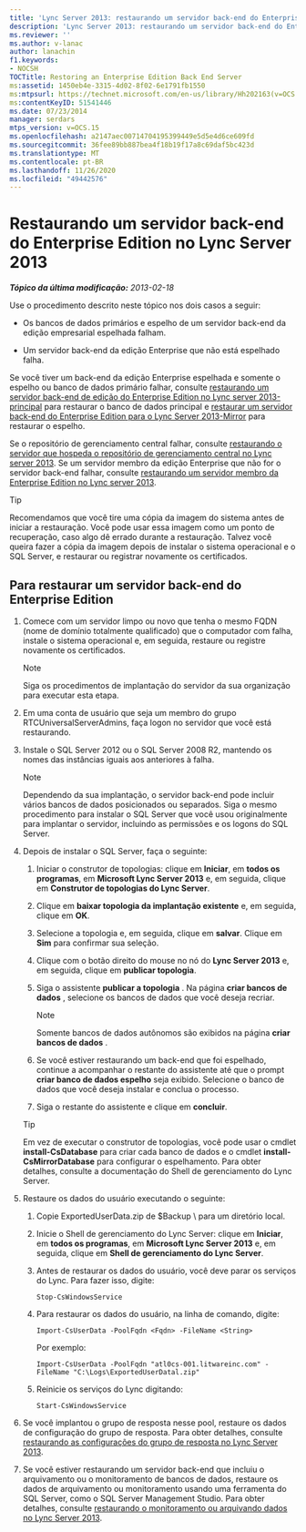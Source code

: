 ```yaml
---
title: 'Lync Server 2013: restaurando um servidor back-end do Enterprise Edition'
description: 'Lync Server 2013: restaurando um servidor back-end do Enterprise Edition.'
ms.reviewer: ''
ms.author: v-lanac
author: lanachin
f1.keywords:
- NOCSH
TOCTitle: Restoring an Enterprise Edition Back End Server
ms:assetid: 1450eb4e-3315-4d02-8f02-6e1791fb1550
ms:mtpsurl: https://technet.microsoft.com/en-us/library/Hh202163(v=OCS.15)
ms:contentKeyID: 51541446
ms.date: 07/23/2014
manager: serdars
mtps_version: v=OCS.15
ms.openlocfilehash: a2147aec00714704195399449e5d5e4d6ce609fd
ms.sourcegitcommit: 36fee89bb887bea4f18b19f17a8c69daf5bc423d
ms.translationtype: MT
ms.contentlocale: pt-BR
ms.lasthandoff: 11/26/2020
ms.locfileid: "49442576"
---
```

# <a name="restoring-an-enterprise-edition-back-end-server-in-lync-server-2013"></a>Restaurando um servidor back-end do Enterprise Edition no Lync Server 2013

<div data-xmlns="http://www.w3.org/1999/xhtml">

<div class="topic" data-xmlns="http://www.w3.org/1999/xhtml" data-msxsl="urn:schemas-microsoft-com:xslt" data-cs="https://msdn.microsoft.com/">

<div data-asp="https://msdn2.microsoft.com/asp">



</div>

<div id="mainSection">

<div id="mainBody">

<span> </span>

_**Tópico da última modificação:** 2013-02-18_

Use o procedimento descrito neste tópico nos dois casos a seguir:

  - Os bancos de dados primários e espelho de um servidor back-end da edição empresarial espelhada falham.

  - Um servidor back-end da edição Enterprise que não está espelhado falha.

Se você tiver um back-end da edição Enterprise espelhada e somente o espelho ou banco de dados primário falhar, consulte [restaurando um servidor back-end de edição do Enterprise Edition no Lync server 2013-principal](lync-server-2013-restoring-a-mirrored-enterprise-edition-back-end-server-primary.md) para restaurar o banco de dados principal e [restaurar um servidor back-end do Enterprise Edition para o Lync Server 2013-Mirror](lync-server-2013-restoring-a-mirrored-enterprise-edition-back-end-server-mirror.md) para restaurar o espelho.

Se o repositório de gerenciamento central falhar, consulte [restaurando o servidor que hospeda o repositório de gerenciamento central no Lync server 2013](lync-server-2013-restoring-the-server-hosting-the-central-management-store.md). Se um servidor membro da edição Enterprise que não for o servidor back-end falhar, consulte [restaurando um servidor membro da Enterprise Edition no Lync server 2013](lync-server-2013-restoring-an-enterprise-edition-member-server.md).

<div>


> [!TIP]  
> Recomendamos que você tire uma cópia da imagem do sistema antes de iniciar a restauração. Você pode usar essa imagem como um ponto de recuperação, caso algo dê errado durante a restauração. Talvez você queira fazer a cópia da imagem depois de instalar o sistema operacional e o SQL Server, e restaurar ou registrar novamente os certificados.



</div>

<div>

## <a name="to-restore-an-enterprise-edition-back-end-server"></a>Para restaurar um servidor back-end do Enterprise Edition

1.  Comece com um servidor limpo ou novo que tenha o mesmo FQDN (nome de domínio totalmente qualificado) que o computador com falha, instale o sistema operacional e, em seguida, restaure ou registre novamente os certificados.
    
    <div>
    

    > [!NOTE]  
    > Siga os procedimentos de implantação do servidor da sua organização para executar esta etapa.

    
    </div>

2.  Em uma conta de usuário que seja um membro do grupo RTCUniversalServerAdmins, faça logon no servidor que você está restaurando.

3.  Instale o SQL Server 2012 ou o SQL Server 2008 R2, mantendo os nomes das instâncias iguais aos anteriores à falha.
    
    <div>
    

    > [!NOTE]  
    > Dependendo da sua implantação, o servidor back-end pode incluir vários bancos de dados posicionados ou separados. Siga o mesmo procedimento para instalar o SQL Server que você usou originalmente para implantar o servidor, incluindo as permissões e os logons do SQL Server.

    
    </div>

4.  Depois de instalar o SQL Server, faça o seguinte:
    
    1.  Iniciar o construtor de topologias: clique em **Iniciar**, em **todos os programas**, em **Microsoft Lync Server 2013** e, em seguida, clique em **Construtor de topologias do Lync Server**.
    
    2.  Clique em **baixar topologia da implantação existente** e, em seguida, clique em **OK**.
    
    3.  Selecione a topologia e, em seguida, clique em **salvar**. Clique em **Sim** para confirmar sua seleção.
    
    4.  Clique com o botão direito do mouse no nó do **Lync Server 2013** e, em seguida, clique em **publicar topologia**.
    
    5.  Siga o assistente **publicar a topologia** . Na página **criar bancos de dados** , selecione os bancos de dados que você deseja recriar.
        
        <div>
        

        > [!NOTE]  
        > Somente bancos de dados autônomos são exibidos na página <STRONG>criar bancos de dados</STRONG> .

        
        </div>
    
    6.  Se você estiver restaurando um back-end que foi espelhado, continue a acompanhar o restante do assistente até que o prompt **criar banco de dados espelho** seja exibido. Selecione o banco de dados que você deseja instalar e conclua o processo.
    
    7.  Siga o restante do assistente e clique em **concluir**.
    
    <div>
    

    > [!TIP]  
    > Em vez de executar o construtor de topologias, você pode usar o cmdlet <STRONG>install-CsDatabase</STRONG> para criar cada banco de dados e o cmdlet <STRONG>install-CsMirrorDatabase</STRONG> para configurar o espelhamento. Para obter detalhes, consulte a documentação do Shell de gerenciamento do Lync Server.

    
    </div>

5.  Restaure os dados do usuário executando o seguinte:
    
    1.  Copie ExportedUserData.zip de $Backup \\ para um diretório local.
    
    2.  Inicie o Shell de gerenciamento do Lync Server: clique em **Iniciar**, em **todos os programas**, em **Microsoft Lync Server 2013** e, em seguida, clique em **Shell de gerenciamento do Lync Server**.
    
    3.  Antes de restaurar os dados do usuário, você deve parar os serviços do Lync. Para fazer isso, digite:
        
            Stop-CsWindowsService
    
    4.  Para restaurar os dados do usuário, na linha de comando, digite:
        
            Import-CsUserData -PoolFqdn <Fqdn> -FileName <String>
        
        Por exemplo:
        
            Import-CsUserData -PoolFqdn "atl0cs-001.litwareinc.com" -FileName "C:\Logs\ExportedUserDatal.zip"
    
    5.  Reinicie os serviços do Lync digitando:
        
            Start-CsWindowsService

6.  Se você implantou o grupo de resposta nesse pool, restaure os dados de configuração do grupo de resposta. Para obter detalhes, consulte [restaurando as configurações do grupo de resposta no Lync Server 2013](lync-server-2013-restoring-response-group-settings.md).

7.  Se você estiver restaurando um servidor back-end que incluiu o arquivamento ou o monitoramento de bancos de dados, restaure os dados de arquivamento ou monitoramento usando uma ferramenta do SQL Server, como o SQL Server Management Studio. Para obter detalhes, consulte [restaurando o monitoramento ou arquivando dados no Lync Server 2013](lync-server-2013-restoring-monitoring-or-archiving-data.md).

</div>

</div>

<span> </span>

</div>

</div>

</div>

